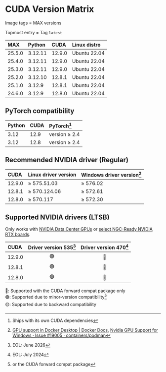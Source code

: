 # CUDA Version Matrix

Image tags = MAX versions

Topmost entry = Tag `latest`

| MAX    | Python  | CUDA   | Linux distro |
|:-------|:--------|:-------|:-------------|
| 25.5.0 | 3.12.11 | 12.9.0 | Ubuntu 22.04 |
| 25.4.0 | 3.12.11 | 12.9.0 | Ubuntu 22.04 |
| 25.3.0 | 3.12.11 | 12.9.0 | Ubuntu 22.04 |
| 25.2.0 | 3.12.10 | 12.8.1 | Ubuntu 22.04 |
| 25.1.0 | 3.12.9  | 12.8.1 | Ubuntu 22.04 |
| 24.6.0 | 3.12.9  | 12.8.0 | Ubuntu 22.04 |

## PyTorch compatibility

| Python | CUDA | PyTorch[^1]   |
|:-------|:-----|:--------------|
| 3.12   | 12.9 | version ≥ 2.4 |
| 3.12   | 12.8 | version ≥ 2.4 |

[^1]: Ships with its own CUDA dependencies

## Recommended NVIDIA driver (Regular)

| CUDA   | Linux driver version | Windows driver version[^2] |
|:-------|:---------------------|:---------------------------|
| 12.9.0 | ≥ 575.51.03          | ≥ 576.02                   |
| 12.8.1 | ≥ 570.124.06         | ≥ 572.61                   |
| 12.8.0 | ≥ 570.117            | ≥ 572.30                   |

[^2]: [GPU support in Docker Desktop | Docker Docs](https://docs.docker.com/desktop/gpu/),
[Nvidia GPU Support for Windows · Issue #19005 · containers/podman](https://github.com/containers/podman/issues/19005)

## Supported NVIDIA drivers (LTSB)

Only works with
[NVIDIA Data Center GPUs](https://resources.nvidia.com/l/en-us-gpu) or
[select NGC-Ready NVIDIA RTX boards](https://docs.nvidia.com/certification-programs/ngc-ready-systems/index.html).

| CUDA   | Driver version 535[^3] | Driver version 470[^4] |
|:-------|:----------------------:|:----------------------:|
| 12.9.0 | 🟢                      | 🔵                      |
| 12.8.1 | 🟢                      | 🔵                      |
| 12.8.0 | 🟢                      | 🔵                      |

🔵: Supported with the CUDA forward compat package only  
🟢: Supported due to minor-version compatibility[^5]  
🟡: Supported due to backward compatibility

[^3]: EOL: June 2026  
[^4]: EOL: July 2024
[^5]: or the CUDA forward compat package
